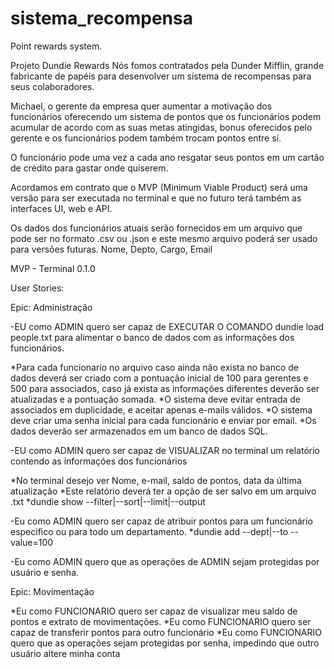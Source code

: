 # sistema_recompensa
Point rewards system.

Projeto Dundie Rewards
Nós fomos contratados pela Dunder Mifflin, grande fabricante de papéis para desenvolver um sistema de recompensas para seus colaboradores.

Michael, o gerente da empresa quer aumentar a motivação dos funcionários oferecendo um sistema de pontos que os funcionários podem acumular de acordo com as suas metas atingidas, bonus oferecidos pelo gerente e os funcionários podem também trocam pontos entre sí.

O funcionário pode uma vez a cada ano resgatar seus pontos em um cartão de crédito para gastar onde quiserem.

Acordamos em contrato que o MVP (Minimum Viable Product) será uma versão para ser executada no terminal e que no futuro terá também as interfaces UI, web e API.

Os dados dos funcionários atuais serão fornecidos em um arquivo que pode ser no formato .csv ou .json e este mesmo arquivo poderá ser usado para versões futuras. Nome, Depto, Cargo, Email

MVP - Terminal 0.1.0

User Stories:

Epic: Administração

-EU como ADMIN quero ser capaz de EXECUTAR O COMANDO dundie load people.txt para alimentar o banco de dados com as informações dos funcionários.
  
  *Para cada funcionario no arquivo caso ainda não exista no banco de dados deverá ser criado com a pontuação inicial de 100 para gerentes e 500 para associados, caso já exista as informações diferentes deverão ser atualizadas e a pontuação somada.
  *O sistema deve evitar entrada de associados em duplicidade, e aceitar apenas e-mails válidos.
  *O sistema deve criar uma senha inicial para cada funcionário e enviar por email.
  *Os dados deverão ser armazenados em um banco de dados SQL.

-EU como ADMIN quero ser capaz de VISUALIZAR no terminal um relatório contendo as informações dos funcionários
  
  *No terminal desejo ver Nome, e-mail, saldo de pontos, data da última atualização
  *Este relatório deverá ter a opção de ser salvo em um arquivo .txt
  *dundie show --filter|--sort|--limit|--output

-Eu como ADMIN quero ser capaz de atribuir pontos para um funcionário especifico ou para todo um departamento.
  *dundie add --dept|--to --value=100

-Eu como ADMIN quero que as operações de ADMIN sejam protegidas por usuário e senha.

Epic: Movimentação

  *Eu como FUNCIONARIO quero ser capaz de visualizar meu saldo de pontos e extrato de movimentações.
  *Eu como FUNCIONARIO quero ser capaz de transferir pontos para outro funcionário
  *Eu como FUNCIONARIO quero que as operações sejam protegidas por senha, impedindo que outro usuário altere minha conta
